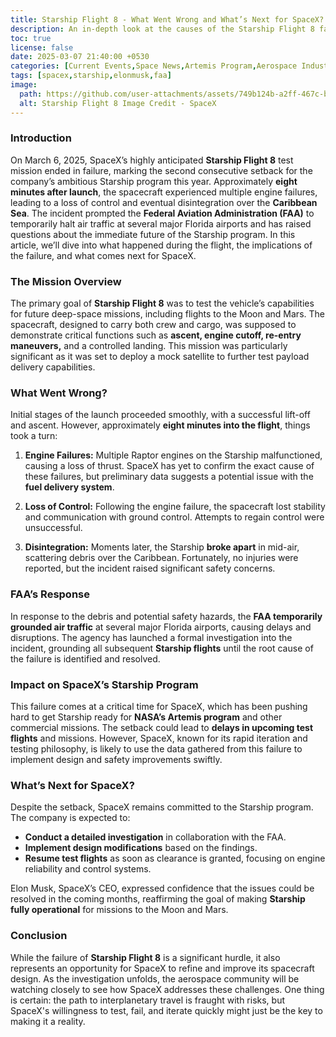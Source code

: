 ```yaml
---
title: Starship Flight 8 - What Went Wrong and What’s Next for SpaceX?
description: An in-depth look at the causes of the Starship Flight 8 failure, the FAA's response, and the impact on SpaceX's ambitious plans for Moon and Mars missions.
toc: true
license: false
date: 2025-03-07 21:40:00 +0530
categories: [Current Events,Space News,Artemis Program,Aerospace Industry]
tags: [spacex,starship,elonmusk,faa]
image:
  path: https://github.com/user-attachments/assets/749b124b-a2ff-467c-b51e-1e299f4d023e  # External image link
  alt: Starship Flight 8 Image Credit - SpaceX
---
```


### **Introduction**  
On March 6, 2025, SpaceX’s highly anticipated **Starship Flight 8** test mission ended in failure, marking the second consecutive setback for the company’s ambitious Starship program this year. Approximately **eight minutes after launch**, the spacecraft experienced multiple engine failures, leading to a loss of control and eventual disintegration over the **Caribbean Sea**. The incident prompted the **Federal Aviation Administration (FAA)** to temporarily halt air traffic at several major Florida airports and has raised questions about the immediate future of the Starship program. In this article, we’ll dive into what happened during the flight, the implications of the failure, and what comes next for SpaceX.

### **The Mission Overview**  
The primary goal of **Starship Flight 8** was to test the vehicle’s capabilities for future deep-space missions, including flights to the Moon and Mars. The spacecraft, designed to carry both crew and cargo, was supposed to demonstrate critical functions such as **ascent, engine cutoff, re-entry maneuvers,** and a controlled landing. This mission was particularly significant as it was set to deploy a mock satellite to further test payload delivery capabilities.

### **What Went Wrong?**  
Initial stages of the launch proceeded smoothly, with a successful lift-off and ascent. However, approximately **eight minutes into the flight**, things took a turn:

1. **Engine Failures:** Multiple Raptor engines on the Starship malfunctioned, causing a loss of thrust. SpaceX has yet to confirm the exact cause of these failures, but preliminary data suggests a potential issue with the **fuel delivery system**.  

2. **Loss of Control:** Following the engine failure, the spacecraft lost stability and communication with ground control. Attempts to regain control were unsuccessful.  

3. **Disintegration:** Moments later, the Starship **broke apart** in mid-air, scattering debris over the Caribbean. Fortunately, no injuries were reported, but the incident raised significant safety concerns.

### **FAA’s Response**  
In response to the debris and potential safety hazards, the **FAA temporarily grounded air traffic** at several major Florida airports, causing delays and disruptions. The agency has launched a formal investigation into the incident, grounding all subsequent **Starship flights** until the root cause of the failure is identified and resolved.

### **Impact on SpaceX’s Starship Program**  
This failure comes at a critical time for SpaceX, which has been pushing hard to get Starship ready for **NASA’s Artemis program** and other commercial missions. The setback could lead to **delays in upcoming test flights** and missions. However, SpaceX, known for its rapid iteration and testing philosophy, is likely to use the data gathered from this failure to implement design and safety improvements swiftly.

### **What’s Next for SpaceX?**  
Despite the setback, SpaceX remains committed to the Starship program. The company is expected to:

- **Conduct a detailed investigation** in collaboration with the FAA.  
- **Implement design modifications** based on the findings.  
- **Resume test flights** as soon as clearance is granted, focusing on engine reliability and control systems.  

Elon Musk, SpaceX’s CEO, expressed confidence that the issues could be resolved in the coming months, reaffirming the goal of making **Starship fully operational** for missions to the Moon and Mars.

### **Conclusion**  
While the failure of **Starship Flight 8** is a significant hurdle, it also represents an opportunity for SpaceX to refine and improve its spacecraft design. As the investigation unfolds, the aerospace community will be watching closely to see how SpaceX addresses these challenges. One thing is certain: the path to interplanetary travel is fraught with risks, but SpaceX's willingness to test, fail, and iterate quickly might just be the key to making it a reality.
